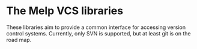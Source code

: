# The Melp VCS libraries #

These libraries aim to provide a common interface for accessing version control systems. Currently, only SVN is
supported, but at least git is on the road map.

